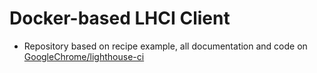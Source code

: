 # Docker-based LHCI Client

* Repository based on recipe example, all documentation and code on [GoogleChrome/lighthouse-ci](https://github.com/GoogleChrome/lighthouse-ci/tree/main/docs/recipes/docker-client)
